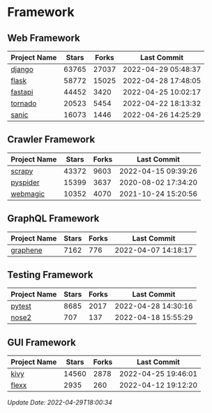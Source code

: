# Framework

## Web Framework
| Project Name | Stars | Forks | Last Commit |
| ------------ | ----- | ----- | ----------- |
| [django](https://github.com/django/django) | 63765 | 27037 | 2022-04-29 05:48:37 |
| [flask](https://github.com/pallets/flask) | 58772 | 15025 | 2022-04-28 17:48:05 |
| [fastapi](https://github.com/tiangolo/fastapi) | 44452 | 3420 | 2022-04-25 10:02:17 |
| [tornado](https://github.com/tornadoweb/tornado) | 20523 | 5454 | 2022-04-22 18:13:32 |
| [sanic](https://github.com/sanic-org/sanic) | 16073 | 1446 | 2022-04-26 14:25:29 |

## Crawler Framework
| Project Name | Stars | Forks | Last Commit |
| ------------ | ----- | ----- | ----------- |
| [scrapy](https://github.com/scrapy/scrapy) | 43372 | 9603 | 2022-04-15 09:39:26 |
| [pyspider](https://github.com/binux/pyspider) | 15399 | 3637 | 2020-08-02 17:34:20 |
| [webmagic](https://github.com/code4craft/webmagic) | 10352 | 4070 | 2021-10-24 15:20:56 |

## GraphQL Framework
| Project Name | Stars | Forks | Last Commit |
| ------------ | ----- | ----- | ----------- |
| [graphene](https://github.com/graphql-python/graphene) | 7162 | 776 | 2022-04-07 14:18:17 |

## Testing Framework
| Project Name | Stars | Forks | Last Commit |
| ------------ | ----- | ----- | ----------- |
| [pytest](https://github.com/pytest-dev/pytest) | 8685 | 2017 | 2022-04-28 14:30:16 |
| [nose2](https://github.com/nose-devs/nose2) | 707 | 137 | 2022-04-18 15:55:29 |

## GUI Framework
| Project Name | Stars | Forks | Last Commit |
| ------------ | ----- | ----- | ----------- |
| [kivy](https://github.com/kivy/kivy) | 14560 | 2878 | 2022-04-25 19:46:01 |
| [flexx](https://github.com/flexxui/flexx) | 2935 | 260 | 2022-04-12 19:12:20 |

*Update Date: 2022-04-29T18:00:34*